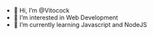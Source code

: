 - 👋 Hi, I’m @Vitocock
- 👀 I’m interested in Web Development
- 🌱 I’m currently learning Javascript and NodeJS

<!---
Vitocock/Vitocock is a ✨ special ✨ repository because its `README.md` (this file) appears on your GitHub profile.
You can click the Preview link to take a look at your changes.
--->
